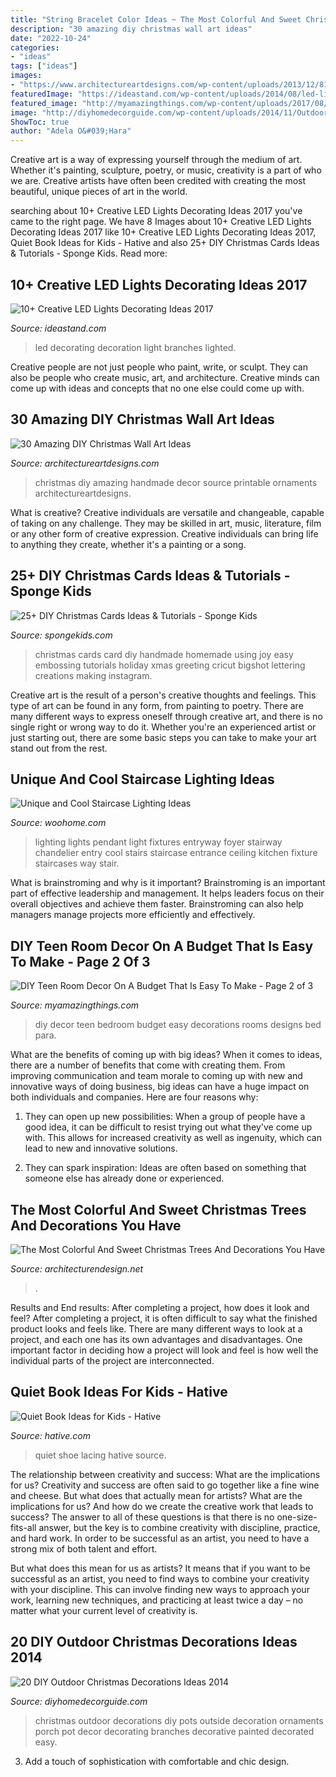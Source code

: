 ```yaml
---
title: "String Bracelet Color Ideas ~ The Most Colorful And Sweet Christmas Trees And Decorations You Have"
description: "30 amazing diy christmas wall art ideas"
date: "2022-10-24"
categories:
- "ideas"
tags: ["ideas"]
images:
- "https://www.architectureartdesigns.com/wp-content/uploads/2013/12/819.jpg"
featuredImage: "https://ideastand.com/wp-content/uploads/2014/08/led-light-decorating/8-led-lighted-branches-decoration.jpg"
featured_image: "http://myamazingthings.com/wp-content/uploads/2017/08/diy-decor-10.jpeg"
image: "http://diyhomedecorguide.com/wp-content/uploads/2014/11/Outdoor-Christmas-decorations-2014.jpg"
ShowToc: true
author: "Adela O&#039;Hara"
---
```



Creative art is a way of expressing yourself through the medium of art. Whether it's painting, sculpture, poetry, or music, creativity is a part of who we are. Creative artists have often been credited with creating the most beautiful, unique pieces of art in the world.

	

		
searching about 10+ Creative LED Lights Decorating Ideas 2017 you've came to the right page. We have 8 Images about 10+ Creative LED Lights Decorating Ideas 2017 like 10+ Creative LED Lights Decorating Ideas 2017, Quiet Book Ideas for Kids - Hative and also 25+ DIY Christmas Cards Ideas &amp; Tutorials - Sponge Kids. Read more:
		
    
## 10+ Creative LED Lights Decorating Ideas 2017

<img loading=lazy src="https://ideastand.com/wp-content/uploads/2014/08/led-light-decorating/8-led-lighted-branches-decoration.jpg" onerror="this.onerror=null;this.src='https://tse3.mm.bing.net/th?id=OIP.PJRQEbxl_4ZxtWv_TcYagwHaLH&amp;pid=15.1';" alt="10+ Creative LED Lights Decorating Ideas 2017">

_Source: ideastand.com_

>led decorating decoration light branches lighted. 

	

Creative people are not just people who paint, write, or sculpt. They can also be people who create music, art, and architecture. Creative minds can come up with ideas and concepts that no one else could come up with.

    
## 30 Amazing DIY Christmas Wall Art Ideas

<img loading=lazy src="https://www.architectureartdesigns.com/wp-content/uploads/2013/12/819.jpg" onerror="this.onerror=null;this.src='https://tse3.mm.bing.net/th?id=OIP.b1IMjTQq4K8SwNfPofX0bwHaLH&amp;pid=15.1';" alt="30 Amazing DIY Christmas Wall Art Ideas">

_Source: architectureartdesigns.com_

>christmas diy amazing handmade decor source printable ornaments architectureartdesigns. 

	

What is creative?
Creative individuals are versatile and changeable, capable of taking on any challenge. They may be skilled in art, music, literature, film or any other form of creative expression. Creative individuals can bring life to anything they create, whether it's a painting or a song.

    
## 25+ DIY Christmas Cards Ideas &amp; Tutorials - Sponge Kids

<img loading=lazy src="http://spongekids.com/wp-content/uploads/2016/10/8-diy-christmas-cards.jpg" onerror="this.onerror=null;this.src='https://tse2.mm.bing.net/th?id=OIP.AeDE1l3_Ffqk4zqMFFieMQHaHa&amp;pid=15.1';" alt="25+ DIY Christmas Cards Ideas &amp; Tutorials - Sponge Kids">

_Source: spongekids.com_

>christmas cards card diy handmade homemade using joy easy embossing tutorials holiday xmas greeting cricut bigshot lettering creations making instagram. 

	

Creative art is the result of a person's creative thoughts and feelings. This type of art can be found in any form, from painting to poetry. There are many different ways to express oneself through creative art, and there is no single right or wrong way to do it. Whether you're an experienced artist or just starting out, there are some basic steps you can take to make your art stand out from the rest.

    
## Unique And Cool Staircase Lighting Ideas

<img loading=lazy src="https://www.woohome.com/wp-content/uploads/2020/09/04-Cage-Pendant-Lights.jpg" onerror="this.onerror=null;this.src='https://tse1.mm.bing.net/th?id=OIP.KwvvRnMvpgjlb2YIA5X7rgHaLH&amp;pid=15.1';" alt="Unique and Cool Staircase Lighting Ideas">

_Source: woohome.com_

>lighting lights pendant light fixtures entryway foyer stairway chandelier entry cool stairs staircase entrance ceiling kitchen fixture staircases way stair. 

	

What is brainstroming and why is it important?
Brainstroming is an important part of effective leadership and management. It helps leaders focus on their overall objectives and achieve them faster. Brainstroming can also help managers manage projects more efficiently and effectively.

    
## DIY Teen Room Decor On A Budget That Is Easy To Make - Page 2 Of 3

<img loading=lazy src="http://myamazingthings.com/wp-content/uploads/2017/08/diy-decor-10.jpeg" onerror="this.onerror=null;this.src='https://tse3.mm.bing.net/th?id=OIP.IwDU7pTWseapG7Ldb6bKtAHaE7&amp;pid=15.1';" alt="DIY Teen Room Decor On A Budget That Is Easy To Make - Page 2 of 3">

_Source: myamazingthings.com_

>diy decor teen bedroom budget easy decorations rooms designs bed para. 

	

What are the benefits of coming up with big ideas?
When it comes to ideas, there are a number of benefits that come with creating them. From improving communication and team morale to coming up with new and innovative ways of doing business, big ideas can have a huge impact on both individuals and companies. Here are four reasons why: 
1. They can open up new possibilities: When a group of people have a good idea, it can be difficult to resist trying out what they've come up with. This allows for increased creativity as well as ingenuity, which can lead to new and innovative solutions. 

2. They can spark inspiration: Ideas are often based on something that someone else has already done or experienced.

    
## The Most Colorful And Sweet Christmas Trees And Decorations You Have

<img loading=lazy src="https://cdn.architecturendesign.net/wp-content/uploads/2015/12/AD-Colorful-And-Sweet-Christmas-Tree-Decorating-Ideas-04-1.jpg" onerror="this.onerror=null;this.src='https://tse2.mm.bing.net/th?id=OIP.78uwoB883ztIQNWpzu66NQHaJ3&amp;pid=15.1';" alt="The Most Colorful And Sweet Christmas Trees And Decorations You Have">

_Source: architecturendesign.net_

>. 

	

Results and End results: After completing a project, how does it look and feel?
After completing a project, it is often difficult to say what the finished product looks and feels like. There are many different ways to look at a project, and each one has its own advantages and disadvantages. One important factor in deciding how a project will look and feel is how well the individual parts of the project are interconnected.

    
## Quiet Book Ideas For Kids - Hative

<img loading=lazy src="https://hative.com/wp-content/uploads/2015/01/quiet-book-ideas/5-quiet-book-ideas.jpg" onerror="this.onerror=null;this.src='https://tse2.mm.bing.net/th?id=OIP.1j9xD2HflFOTYEXoEMAXXgHaJ4&amp;pid=15.1';" alt="Quiet Book Ideas for Kids - Hative">

_Source: hative.com_

>quiet shoe lacing hative source. 

	

The relationship between creativity and success: What are the implications for us?
Creativity and success are often said to go together like a fine wine and cheese. But what does that actually mean for artists? What are the implications for us? And how do we create the creative work that leads to success?
The answer to all of these questions is that there is no one-size-fits-all answer, but the key is to combine creativity with discipline, practice, and hard work. In order to be successful as an artist, you need to have a strong mix of both talent and effort.

But what does this mean for us as artists? It means that if you want to be successful as an artist, you need to find ways to combine your creativity with your discipline. This can involve finding new ways to approach your work, learning new techniques, and practicing at least twice a day – no matter what your current level of creativity is.

    
## 20 DIY Outdoor Christmas Decorations Ideas 2014

<img loading=lazy src="http://diyhomedecorguide.com/wp-content/uploads/2014/11/Outdoor-Christmas-decorations-2014.jpg" onerror="this.onerror=null;this.src='https://tse2.mm.bing.net/th?id=OIP.QdG3oejMdlMvumKlR5qE4gHaLJ&amp;pid=15.1';" alt="20 DIY Outdoor Christmas Decorations Ideas 2014">

_Source: diyhomedecorguide.com_

>christmas outdoor decorations diy pots outside decoration ornaments porch pot decor decorating branches decorative painted decorated easy. 

	

3. Add a touch of sophistication with comfortable and chic design.

